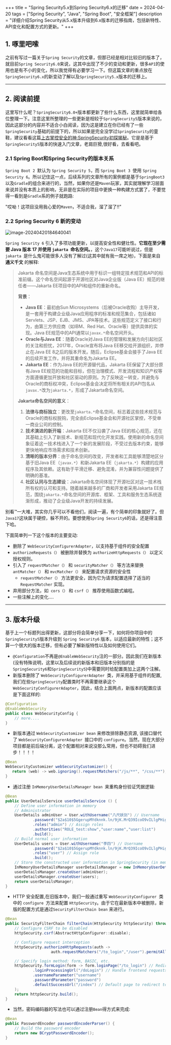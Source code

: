 
+++
title = "Spring Security5.x到Spring Security6.x的迁移"
date = 2024-04-20
tags = ["Spring Security", "Java", "Spring Boot", "安全框架"]
description = "详细介绍Spring Security从5.x版本升级到6.x版本的迁移指南，包括新特性、API变化和配置方式的更新。"
+++

##  1. 啄里吧嗦

之前有写过一篇关于`Spring Security`的文章，但那已经是相对比较旧的版本了，就目前`Spring Security6.0`来说，这其中出现了不少的变动和更新，很多`API`的使用也是有不小的变化，所以我觉得有必要学习一下。但这篇文章的重点放在`SpringSecurity6.x`的新变动了解以及`SpringSecurity5.x`版本的迁移上。

---

##  2. 阅读前提

这里写什么呢？`SpringSecurity6.0+`版本都更新了些什么东西，这里就简单给各位整理一下。注意这里所整理的一些更新是相较于`SpringSecurity5`版本来说的，因此这部分的内容并不适合小白阅读，因为这是建立在你已经有了一些`SpringSecurity`基础的前提下的，所以如果是完全没学过`SpringSecurity`的童鞋，建议看看这篇[上古掌控安全的神:SpringSecurity初探揭秘](https://blog.csdn.net/2302_76401343/article/details/137432951?spm=1001.2014.3001.5502)。它是是基于`SpringSecurity5`版本的快速入门文章，老肩巨猾,很好看，去看看吧。



### 2.1 Spring Boot和Spring Security的版本关系

`Spring Boot 2 `默认为 `Spring Security 5`，而 `Spring Boot 3 `使用 `Spring Security 6`。所以记住这一点，后续系列的文章所有的案例都是基于`SpringBoot3`以及`Gradle`的组合来进行的，当然，如果你还是`Maven`玩家，其实就理解学习层面来说并没有本质上的影响，无非是在实际的项目中更换一种构建方式罢了，不要觉得一看到是`Gradle`系的例子就跑路:

"哎呦！这项目没用我心爱的`Maven`，不适合我，溜了溜了!!"



### 2.2 Spring Security 6 新的变动

![image-20240420184640041](https://images.waer.ltd/notes/image-20240420184640041.png)

`Spring Security 6` 引入了多项功能更新，以提高安全性和健壮性。**它现在至少需要 Java 版本 17 并使用 `jakarta `命名空间。**，这个`Java17`可能听说过，但是`jakarta `是什么鬼可能很多人没有了解过(这其中就有我一席之地)，下面是来自 **通义千文** 的解释:

> Jakarta 命名空间是Java生态系统中用于标识一组特定技术规范和API的标准前缀。这个命名空间起源于开源社区对Java企业版（Java EE）规范的继任者——Jakarta EE项目中的API和组件的重新命名。
>
> **背景**：
>
> - **Java EE**：最初由Sun Microsystems（后被Oracle收购）主导开发，是一套用于构建企业级Java应用程序的标准和规范集合，包括诸如Servlets、JSP、EJB、JMS、JPA等技术。这些规范定义了接口和行为，由第三方供应商（如IBM、Red Hat、Oracle等）提供具体的实现。Java EE规范中的API通常以`javax.*`命名空间开头。
> - **Oracle与Java EE**：随着Oracle对Java EE的管理和发展方向引起社区的关注和担忧，2017年，Oracle宣布将Java EE移交给开源组织，并停止在Java EE 8之后的版本开发。随后，Eclipse基金会接手了Java EE的后续开发工作，并将其重命名为Jakarta EE。
> - **Jakarta EE**：作为Java EE的开源替代品，Jakarta EE保留了大部分原有Java EE规范的功能和目标，但在治理模式、开发流程和知识产权等方面遵循更加开放和社区驱动的原则。为了反映这一转变，并避免与Oracle的商标权冲突，Eclipse基金会决定将所有相关的API包名从`javax.*`改为`jakarta.*`，形成了Jakarta命名空间。
>
> **Jakarta命名空间的意义**：
>
> 1. **法律与商标独立**：更改至`jakarta.*`命名空间，标志着这些技术规范与Oracle的商标权脱钩，完全由Eclipse基金会和开源社区掌控，不受单一商业公司的控制。
> 2. **技术演进的新开端**：Jakarta EE不仅沿袭了Java EE的核心规范，还在其基础上引入了新技术、新规范和现代化开发实践。使用新的命名空间象征着这一技术栈进入了一个新的发展阶段，不受过去版本约束，能够更快地响应市场需求和技术创新。
> 3. **清晰的版本分界**：由于命名空间的改变，开发者和工具能够清楚地区分基于旧Java EE（`javax.*`）和新Jakarta EE（`jakarta.*`）构建的应用程序及其依赖。这有助于平滑迁移、避免混淆，并为兼容性问题提供了明确的基准。
> 4. **社区认同与生态建设**：Jakarta命名空间体现了开源社区对这一技术栈所有权的认可和支持。随着越来越多的厂商和开发者采用Jakarta EE规范，围绕`jakarta.*`命名空间的开源库、框架、工具和服务生态系统逐渐形成，推动了企业级Java开发的持续发展。

别看™一大堆，其实你几乎可以不看他们，阅读一遍，有个简单的印象就好了。但`Java17`这块属于硬控，躲不开的。要想使用`Spring Security6`的话，还是得注意下哈。

下面简单列一下这个版本的主要变动:

- 删除了 `WebSecurityConfigurerAdapter`，以支持基于组件的安全配置
- `authorizeRequests（）` 被删除并替换为 `authorizeHttpRequests（）` 以定义授权规则。
- 引入了 `requestMatcher（）` 和 `securityMatcher（）` 等方法来替换` antMatcher（）` 和 `mvcMatcher（）` 来配置请求资源的安全性
  - `requestMatcher（）` 方法更安全，因为它为请求配置选择了适当的` RequestMatcher` 实现。
- 弃用部分方法，如` cors（）` 和 `csrf（）` 推荐使用函数式编程。
- 一些注解上的变化....

---

## 3. 版本升级

基于上一个标题列出得更新，这部分将会简单分享一下，如何将你项目中的 `SpringSecurity5`版本升级到 `Spring Security6` 版本，以适应最新的特性；这不算一个很大的版本迁移，但有必要了解新版特性以及如何使用它们。

- `@Configuration`不再是`@EnableWebSecurity`注的一部分。因此我们在新版本(没有特殊说明，这里以及后续说的新版本和旧版本分别指的是`SpringSecurity6`和`SpringSecurity5`)中需要同时给配置类加上这两个注解。
- 新版本删除了 `WebSecurityConfigurerAdapter `类，并采用基于组件的配置,我们在些`SpringSecurity`配置类时不再需要继承这个`WebSecurityConfigurerAdapter`，因此，结合上面两点，新版本的配置应该是下面这样的:

```java
@Configuration
@EnableWebSecurity
public class WebSecurityConfig {
    // more....
}
```

- 新版本通过 `WebSecurityCustomizer bean` 来修改排除静态资源, 该接口替代了 `WebSecurityConfigurerAdapter `接口中的 `configure`。当然，现在大部分项目都是前后端分离，这个配置相对来说没那么常用，但也不妨碍我们进步！！！！

```java
@Bean
WebSecurityCustomizer webSecurityCustomizer() {
   return (web) -> web.ignoring().requestMatchers("/js/**", "/css/**");
}
```

- 通过注册 `InMemoryUserDetailsManager bean `来重构身份验证凭据逻辑:

```java
@Bean
public UserDetailsService userDetailsService () {
    // Define user information in memory
    // Administrator
    UserDetails adminUser = User.withUsername("八尺妖剑") // Username
            .password("$2a$10$5GgerupMYdknnk.ln/9jK.MrQ39IcoO9vILlgPHigpAQ10PbLsoHS") // Password, {noop} for no encryption
            .roles("admin") // Assign roles
            .authorities("ROLE_test:show","user:name","user:list") 
            .build();
    // Build normal user information
    UserDetails users = User.withUsername("李四") // Username
            .password("$2a$10$5GgerupMYdknnk.ln/9jK.MrQ39IcoO9vILlgPHigpAQ10PbLsoHS") // Password, {noop} for no encryption
            .roles("user") // Assign role
            .build();
    // Store the constructed user information in SpringSecurity (in memory)
    InMemoryUserDetailsManager userDetailsManager = new InMemoryUserDetailsManager();
    userDetailsManager.createUser(adminUser);
    userDetailsManager.createUser(users);
    return userDetailsManager;
}
```

-  HTTP 安全配置,在旧版本中，我们一般通过重写 `WebSecurityConfigurer `类中的 `configure `方法来配置 `HttpSecurity`。由于它在最新版本中被删除，新版的配置方式是通过`SecurityFilterChain bean` 来进行。

```java
@Bean
public SecurityFilterChain filterChain(HttpSecurity httpSecurity) throws Exception {
    // Configure CSRF to be disabled
    httpSecurity.csrf(AbstractHttpConfigurer::disable);

    // Configure request interception
    httpSecurity.authorizeHttpRequests(auth ->
                    auth.requestMatchers("/to_login","/user").permitAll().anyRequest().authenticated());

    // Specify login method: form, BASIC, etc.
    httpSecurity.formLogin(form -> form.loginPage("/to_login") // Redirect to custom login page
            .loginProcessingUrl("/doLogin") // Handle frontend requests, path matches frontend request path
            .usernameParameter("username")
            .passwordParameter("password")
            .defaultSuccessUrl("/index") // Default page to redirect to after successful login
    );
    return httpSecurity.build();
}
```

- 当然，密码编码器的写法也可以通过注册`Bean`得方式来完成:

```java
@Bean
public PasswordEncoder passwordEncoderParser() {
    // Build the password encoder
    return new BCryptPasswordEncoder();
}
```





